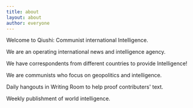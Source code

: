 ```yaml
---
title: about
layout: about
author: everyone
---
```


Welcome to Qiushi: Communist international Intelligence.

We are an operating international news and intelligence agency.

We have correspondents from different countries to provide Intelligence!

We are communists who focus on geopolitics and intelligence.

Daily hangouts in Writing Room to help proof contributers' text.

Weekly publishment of world intelligence.

